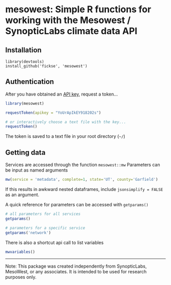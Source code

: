 # mesowest: Simple R functions for working with the Mesowest / SynopticLabs climate data API


## Installation

```
library(devtools)
install_github('fickse', 'mesowest')
```

## Authentication

After you have obtained an [API key](https://synopticlabs.org/api/guides/?getstarted), request a token...

```r
library(mesowest)

requestToken(apikey = "YoUrApIkEY918202s")

# or interactively choose a text file with the key...
requestToken()

``` 
The token is saved to a text file in your root directory (`~/`)

## Getting data

Services are accessed through the function `mesowest::mw`
Parameters can be input as named arguments 

```r
mw(service = 'metadata', complete=1, state='UT', county='Garfield')

```  
If this results in awkward nested dataframes, include `jsonsimplify = FALSE` as an argument.  


A quick reference for parameters can be accessed with `getparams()`

```r
# all parameters for all services
getparams()

# parameters for a specific service
getparams('network')
```

There is also a shortcut api call to list variables

```r
mwvariables()
```

---

Note: This package was created independently from SynopticLabs, MesoWest, or any associates. It is intended to be used for research purposes only.
